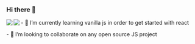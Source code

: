 ### Hi there 👋

<a href="https://github.com/selfrefactor/github-readme-stats">
  <img align="left" src="https://github-readme-stats.vercel.app/api?username=tsvetislavt99" />
</a>
<a href="https://github.com/selfrefactor/github-readme-stats">
  <img align="left" src="https://github-readme-stats.vercel.app/api/top-langs/?username=tsvetislavt99" />
</a>  
<p>- 🌱 I’m currently learning vanilla js in order to get started with react</p>
<p>- 👯 I’m looking to collaborate on any open source JS project</p>

